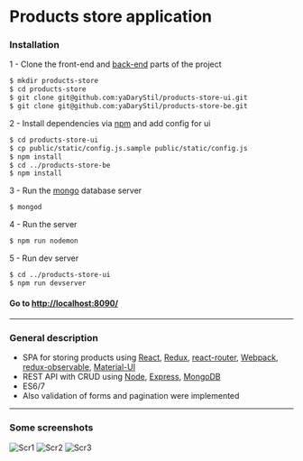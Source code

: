 # Products store application

### Installation

1 - Clone the front-end and [back-end](https://github.com/yaDaryStil/products-store-be) parts of the project

```sh
$ mkdir products-store
$ cd products-store
$ git clone git@github.com:yaDaryStil/products-store-ui.git
$ git clone git@github.com:yaDaryStil/products-store-be.git
```

2 - Install dependencies via [npm](https://www.npmjs.com) and add config for ui
```sh
$ cd products-store-ui
$ cp public/static/config.js.sample public/static/config.js
$ npm install
$ cd ../products-store-be
$ npm install
```

3 - Run the [mongo](http://www.mongodb.org) database server
```sh
$ mongod
```

4 - Run the server
```sh
$ npm run nodemon
```

5 - Run dev server
```sh
$ cd ../products-store-ui
$ npm run devserver
```

#### Go to [http://localhost:8090/](http://localhost:8090/#/)

---
### General description

- SPA for storing products using [React](https://github.com/facebook/react), [Redux](https://github.com/reactjs/redux), [react-router](https://github.com/rackt/react-router), [Webpack](https://github.com/webpack), [redux-observable](https://github.com/redux-observable/redux-observable), [Material-UI](https://github.com/callemall/material-ui)
- REST API with CRUD using [Node](https://github.com/nodejs), [Express](https://github.com/expressjs/express), [MongoDB](https://www.mongodb.com/)
- ES6/7
- Also validation of forms and pagination were implemented


---
### Some screenshots
![Scr1](https://raw.githubusercontent.com/yaDaryStil/products-store-ui/master/public/static/screenshots/1.png)
![Scr2](https://raw.githubusercontent.com/yaDaryStil/products-store-ui/master/public/static/screenshots/2.png)
![Scr3](https://raw.githubusercontent.com/yaDaryStil/products-store-ui/master/public/static/screenshots/3.png)

